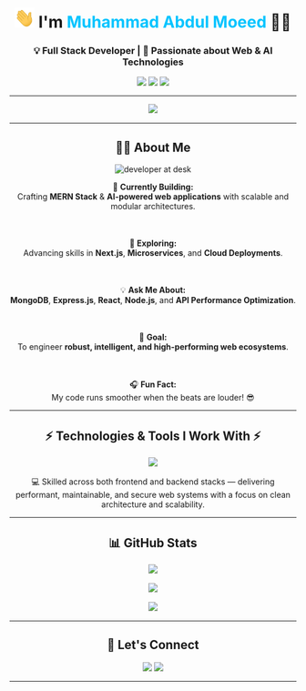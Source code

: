 <!-- INTRO SECTION -->
<h1 align="center">
  <img src="https://raw.githubusercontent.com/ABSphreak/ABSphreak/master/gifs/Hi.gif" width="35" height="35">
  I'm <span style="color:#00C4FF;">Muhammad Abdul Moeed</span> 👨‍💻
</h1>

<h3 align="center">
  💡 Full Stack Developer | 🚀 Passionate about Web & AI Technologies
</h3>

<p align="center">
  <a href="https://github.com/MuhammadAbdulMoeed"><img src="https://img.shields.io/github/followers/MuhammadAbdulMoeed?label=Followers&style=social"></a>
  <a href="https://github.com/MuhammadAbdulMoeed?tab=stars"><img src="https://img.shields.io/github/stars/MuhammadAbdulMoeed?label=Stars&style=social"></a>
  <a href="mailto:muhammadabdulmoeed013@gmail.com"><img src="https://img.shields.io/badge/Email-Contact-blue?style=flat&logo=gmail"></a>
</p>

---

<p align="center">
  <img src="https://readme-typing-svg.herokuapp.com?font=Fira+Code&weight=500&size=22&duration=2500&pause=1000&color=00C4FF&center=true&vCenter=true&width=600&lines=Full+Stack+Developer;MERN+%7C+Laravel+%7C+Next.js;AI+%26+Automation+Lover;Open+Source+Contributor" />
</p>

---

<!-- ABOUT ME SECTION -->
<h2 align="center">👨‍💻 About Me</h2>

<p align="center">
  <img src="https://media.giphy.com/media/qgQUggAC3Pfv687qPC/giphy.gif" width="600" height="300" alt="developer at desk">
</p>

<div align="center">

💼 <b>Currently Building:</b>  
Crafting <b>MERN Stack</b> & <b>AI-powered web applications</b> with scalable and modular architectures.  
<br><br>

🚀 <b>Exploring:</b>  
Advancing skills in <b>Next.js</b>, <b>Microservices</b>, and <b>Cloud Deployments</b>.  
<br><br>

💡 <b>Ask Me About:</b>  
<b>MongoDB</b>, <b>Express.js</b>, <b>React</b>, <b>Node.js</b>, and <b>API Performance Optimization</b>.  
<br><br>

🎯 <b>Goal:</b>  
To engineer <b>robust, intelligent, and high-performing web ecosystems</b>.  
<br><br>

🎧 <b>Fun Fact:</b>  
My code runs smoother when the beats are louder! 😎  
</div>

---

<!-- TECHNOLOGIES SECTION -->
<h2 align="center">⚡ Technologies & Tools I Work With ⚡</h2>

<p align="center">
  <img src="https://skillicons.dev/icons?i=php,laravel,nodejs,express,react,nextjs,vue,nuxtjs,js,bootstrap,tailwind,wordpress,github,docker,aws,sass,linux,figma,postman,swagger,postgresql,mongodb&perline=10" />
</p>

<p align="center">
  💻 Skilled across both frontend and backend stacks — delivering performant, maintainable, and secure web systems with a focus on clean architecture and scalability.
</p>

---

<h2 align="center">📊 GitHub Stats</h2>

<p align="center">
  <img src="https://github-readme-streak-stats.herokuapp.com?user=MuhammadAbdulMoeed&theme=tokyonight&hide_border=true" />
</p>

<p align="center">
  <img src="https://github-readme-stats.vercel.app/api?username=MuhammadAbdulMoeed&show_icons=true&theme=tokyonight&hide_border=true" />
</p>

<p align="center">
  <img src="https://github-readme-stats.vercel.app/api/top-langs/?username=MuhammadAbdulMoeed&layout=compact&theme=tokyonight&hide_border=true" />
</p>

---

<h2 align="center">🚀 Let's Connect</h2>

<p align="center">
  <a href="mailto:muhammadabdulmoeed013@gmail.com"><img src="https://img.shields.io/badge/Gmail-D14836?style=for-the-badge&logo=gmail&logoColor=white"></a>
  <a href="https://your-portfolio-link.com"><img src="https://img.shields.io/badge/Portfolio-24292E?style=for-the-badge&logo=githubpages&logoColor=white"></a>
</p>

---
